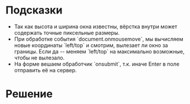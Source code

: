 # Подсказки

<ul>
<li>Так как высота и ширина окна известны, вёрстка внутри может содержать точные пиксельные размеры.</li>
<li>При обработке события `document.onmousemove`, мы вычисляем новые координаты `left/top` и смотрим, вылезает ли окно за границы. Если да -- меняем `left/top` на максимально возможные, чтобы не вылезало.</li>
<li>На форме вешаем обработчик `onsubmit`, т.к. иначе Enter в поле отправить её на сервер.</li>
</ul>

# Решение

